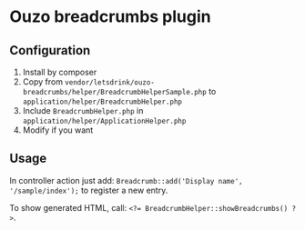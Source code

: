 Ouzo breadcrumbs plugin
=======================

Configuration
-------------

1. Install by composer
2. Copy from `vendor/letsdrink/ouzo-breadcrumbs/helper/BreadcrumbHelperSample.php` to `application/helper/BreadcrumbHelper.php`
3. Include `BreadcrumbHelper.php` in `application/helper/ApplicationHelper.php`
4. Modify if you want

Usage
-----

In controller action just add: `Breadcrumb::add('Display name', '/sample/index');` to register a new entry.

To show generated HTML, call: `<?= BreadcrumbHelper::showBreadcrumbs() ?>`.
